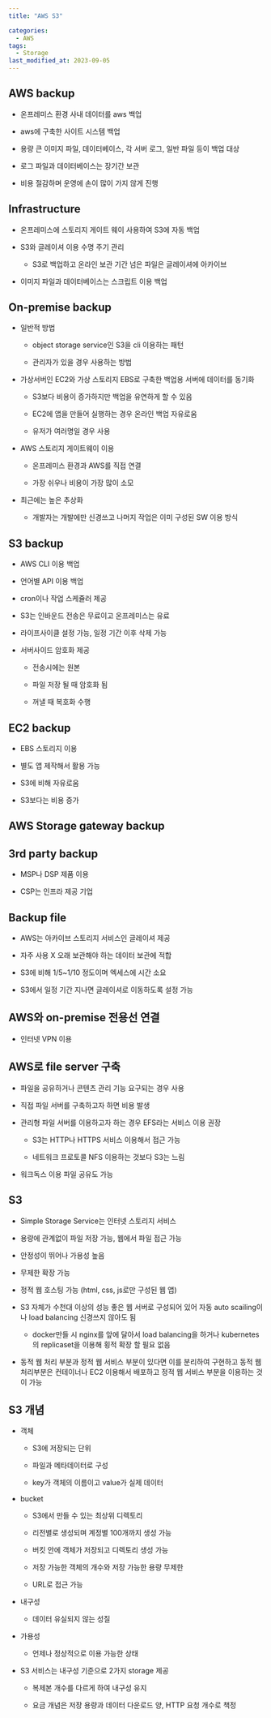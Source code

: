 ```yaml
---
title: "AWS S3"

categories:
  - AWS
tags:
  - Storage
last_modified_at: 2023-09-05
---
```


AWS backup
----------

*   온프레미스 환경 사내 데이터를 aws 백업

*   aws에 구축한 사이트 시스템 백업

*   용량 큰 이미지 파일, 데이터베이스, 각 서버 로그, 일반 파일 등이 백업 대상

*   로그 파일과 데이터베이스는 장기간 보관

*   비용 절감하며 운영에 손이 많이 가지 않게 진행

Infrastructure
--------------

*   온프레미스에 스토리지 게이트 웨이 사용하여 S3에 자동 백업

*   S3와 글레이셔 이용 수명 주기 관리
    *   S3로 백업하고 온라인 보관 기간 넘은 파일은 글레이셔에 아카이브

*   이미지 파일과 데이터베이스는 스크립트 이용 백업

On-premise backup
-----------------

*   일반적 방법
    
    *   object storage service인 S3을 cli 이용하는 패턴
    
    *   관리자가 있을 경우 사용하는 방법

*   가상서버인 EC2와 가상 스토리지 EBS로 구축한 백업용 서버에 데이터를 동기화
    
    *   S3보다 비용이 증가하지만 백업을 유연하게 할 수 있음
    
    *   EC2에 앱을 만들어 실행하는 경우 온라인 백업 자유로움
    
    *   유저가 여러명일 경우 사용

*   AWS 스토리지 게이트웨이 이용
    
    *   온프레미스 환경과 AWS를 직접 연결
    
    *   가장 쉬우나 비용이 가장 많이 소모

*   최근에는 높은 추상화
    *   개발자는 개발에만 신경쓰고 나머지 작업은 이미 구성된 SW 이용 방식

S3 backup
---------

*   AWS CLI 이용 백업

*   언어별 API 이용 백업

*   cron이나 작업 스케쥴러 제공

*   S3는 인바운드 전송은 무료이고 온프레미스는 유료

*   라이프사이클 설정 가능, 일정 기간 이후 삭제 가능

*   서버사이드 암호화 제공
    
    *   전송시에는 원본
    
    *   파일 저장 될 때 암호화 됨
    
    *   꺼낼 때 복호화 수행

EC2 backup
----------

*   EBS 스토리지 이용

*   별도 앱 제작해서 활용 가능

*   S3에 비해 자유로움

*   S3보다는 비용 증가

AWS Storage gateway backup
--------------------------

3rd party backup
----------------

*   MSP나 DSP 제품 이용

*   CSP는 인프라 제공 기업

Backup file
-----------

*   AWS는 아카이브 스토리지 서비스인 글레이셔 제공

*   자주 사용 X 오래 보관해야 하는 데이터 보관에 적합

*   S3에 비해 1/5~1/10 정도이며 엑세스에 시간 소요

*   S3에서 일정 기간 지나면 글레이셔로 이동하도록 설정 가능

AWS와 on-premise 전용선 연결
----------------------

*   인터넷 VPN 이용

AWS로 file server 구축
-------------------

*   파일을 공유하거나 콘텐츠 관리 기능 요구되는 경우 사용

*   직접 파일 서버를 구축하고자 하면 비용 발생

*   관리형 파일 서버를 이용하고자 하는 경우 EFS라는 서비스 이용 권장
    
    *   S3는 HTTP나 HTTPS 서비스 이용해서 접근 가능
    
    *   네트워크 프로토콜 NFS 이용하는 것보다 S3는 느림

*   워크독스 이용 파일 공유도 가능

S3
--

*   Simple Storage Service는 인터넷 스토리지 서비스

*   용량에 관계없이 파일 저장 가능, 웹에서 파일 접근 가능

*   안정성이 뛰어나 가용성 높음

*   무제한 확장 가능

*   정적 웹 호스팅 가능 (html, css, js로만 구성된 웹 앱)

*   S3 자체가 수천대 이상의 성능 좋은 웹 서버로 구성되어 있어 자동 auto scailing이나 load balancing 신경쓰지 않아도 됨
    *   docker만들 시 nginx를 앞에 달아서 load balancing을 하거나 kubernetes의 replicaset을 이용해 횡적 확장 할 필요 없음

*   동적 웹 처리 부분과 정적 웹 서비스 부분이 있다면 이를 분리하여 구현하고 동적 웹 처리부분은 컨테이너나 EC2 이용해서 배포하고 정적 웹 서비스 부분을 이용하는 것이 가능

S3 개념
-----

*   객체
    
    *   S3에 저장되는 단위
    
    *   파일과 메타데이터로 구성
    
    *   key가 객체의 이름이고 value가 실제 데이터

*   bucket
    
    *   S3에서 만들 수 있는 최상위 디렉토리
    
    *   리전별로 생성되며 계정별 100개까지 생성 가능
    
    *   버킷 안에 객체가 저장되고 디렉토리 생성 가능
    
    *   저장 가능한 객체의 개수와 저장 가능한 용량 무제한
    
    *   URL로 접근 가능

*   내구성
    *   데이터 유실되지 않는 성질

*   가용성
    *   언제나 정상적으로 이용 가능한 상태

*   S3 서비스는 내구성 기준으로 2가지 storage 제공
    
    *   복제본 개수를 다르게 하여 내구성 유지
    
    *   요금 개념은 저장 용량과 데이터 다운로드 양, HTTP 요청 개수로 책정
    
